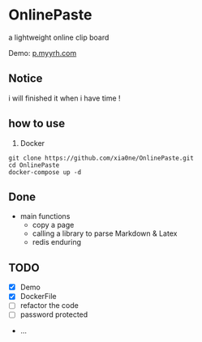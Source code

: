 # OnlinePaste
a lightweight online clip board

Demo: [p.myyrh.com](https://p.myyrh.com)
## Notice
i will finished it when i have time !

## how to use
1. Docker
```shell
git clone https://github.com/xia0ne/OnlinePaste.git
cd OnlinePaste
docker-compose up -d
```
## Done
- main functions
  - copy a page
  - calling a library to parse Markdown & Latex
  - redis enduring

## TODO
- [x] Demo
- [x] DockerFile
- [ ] refactor the code
- [ ] password protected
- ...

